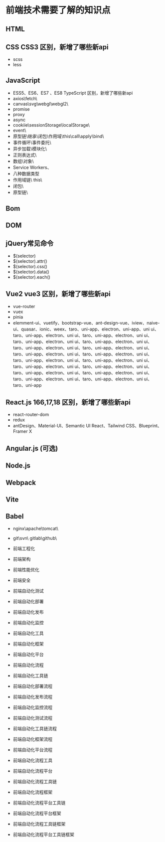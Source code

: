 # 前端技术需要了解的知识点
## HTML

##  CSS CSS3   区别，新增了哪些新api
- scss
- less  

##  JavaScript
* ESS5、ES6、ES7 、ES8   TypeScript  区别，新增了哪些新api        
* axios\fetch\
* canvas\svg\webgl\webgl2\
* promise
* proxy
* async
* cookiie\sessionStorage\localStorage\  
* event\
* 原型链\继承\闭包\作用域\this\call\apply\bind\
* 事件循环\事件委托\
* 异步加载\模块化\
* 正则表达式\
* 数组\对象\
* Service Workers、
* 八种数据类型
* 作用域链\ this\
* 闭包\
* 原型链\ 

## Bom

##  DOM


##  jQuery常见命令
- $(selector)  
- $(selector).attr()  
- $(selector).css()       
- $(selector).data()          
- $(selector).each()          

##  Vue2 vue3  区别，新增了哪些新api
* vue-router    
* vuex   
* pinia      
*  elemment-ui、vuetify、bootstrap-vue、ant-design-vue、iview、naive-ui、quasar、ionic、weex、taro、uni-app、electron、uni-app、uni ui、taro、uni-app、electron、uni ui、taro、uni-app、electron、uni ui、taro、uni-app、electron、uni ui、taro、uni-app、electron、uni ui、taro、uni-app、electron、uni ui、taro、uni-app、electron、uni ui、taro、uni-app、electron、uni ui、taro、uni-app、electron、uni ui、taro、uni-app、electron、uni ui、taro、uni-app、electron、uni ui、taro、uni-app、electron、uni ui、taro、uni-app、electron、uni ui、taro、uni-app、electron、uni ui、taro、uni-app、electron、uni ui、taro、uni-app、electron、uni ui、taro、uni-app、electron、uni ui、taro、uni-app   

##  React.js   166,17,18   区别，新增了哪些新api
* react-router-dom        
* redux      
* antDesign、Material-UI、Semantic UI React、Tailwind CSS、Blueprint、Framer X


##  Angular.js (可选)   
##  Node.js     
##  Webpack   
## Vite  
##  Babel    
- nginx\apache\tomcat\
- git\svn\ gitlab\github\

- 前端工程化      
- 前端架构     
- 前端性能优化      
- 前端安全      
- 前端自动化测试      
- 前端自动化部署      
- 前端自动化发布      
- 前端自动化监控      
- 前端自动化工具      
- 前端自动化框架      
- 前端自动化平台      
- 前端自动化流程      
- 前端自动化工具链      
- 前端自动化部署流程      
- 前端自动化发布流程      
- 前端自动化监控流程      
- 前端自动化测试流程      
- 前端自动化工具链流程      
- 前端自动化框架流程      
- 前端自动化平台流程      
- 前端自动化流程工具      
- 前端自动化流程平台      
- 前端自动化流程工具链      
- 前端自动化流程框架      
- 前端自动化流程平台工具链      
- 前端自动化流程平台框架      
- 前端自动化流程工具链框架       
- 前端自动化流程平台工具链框架      

